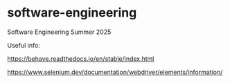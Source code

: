 # software-engineering
Software Engineering Summer 2025

Useful info:

https://behave.readthedocs.io/en/stable/index.html

https://www.selenium.dev/documentation/webdriver/elements/information/

